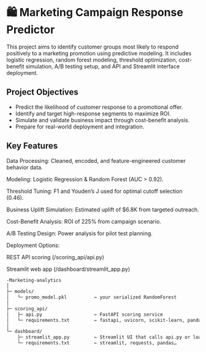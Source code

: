 # 🛍️ Marketing Campaign Response Predictor

This project aims to identify customer groups most likely to respond positively to a marketing promotion using predictive modeling. It includes logistic regression, random forest modeling, threshold optimization, cost-benefit simulation, A/B testing setup, and API and Streamlit interface deployment.

## Project Objectives
- Predict the likelihood of customer response to a promotional offer.
- Identify and target high-response segments to maximize ROI.
- Simulate and validate business impact through cost-benefit analysis.
- Prepare for real-world deployment and integration.

## Key Features
Data Processing: Cleaned, encoded, and feature-engineered customer behavior data.

Modeling: Logistic Regression & Random Forest (AUC > 0.92).

Threshold Tuning: F1 and Youden’s J used for optimal cutoff selection (0.46).

Business Uplift Simulation: Estimated uplift of $6.8K from targeted outreach.

Cost-Benefit Analysis: ROI of 225% from campaign scenario.

A/B Testing Design: Power analysis for pilot test planning.

Deployment Options:

REST API scoring (/scoring_api/api.py)

Streamlit web app (/dashboard/streamlit_app.py)

```graphql
‑Marketing-analytics
│
├─ models/
│   └─ promo_model.pkl          ← your serialized RandomForest
│
├─ scoring_api/
│   ├─ api.py                   ← FastAPI scoring service
│   └─ requirements.txt         ← fastapi, uvicorn, scikit‑learn, pandas…
│
└─ dashboard/
    ├─ streamlit_app.py         ← Streamlit UI that calls api.py or loads model
    └─ requirements.txt         ← streamlit, requests, pandas…
```
